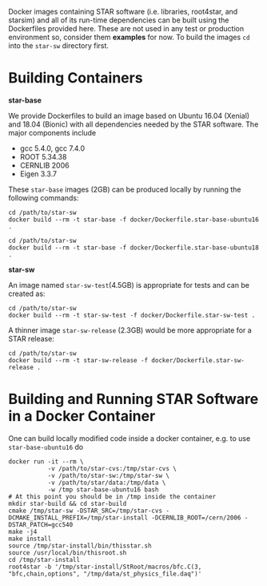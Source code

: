 Docker images containing STAR software (i.e. libraries, root4star, and starsim)
and all of its run-time dependencies can be built using the Dockerfiles provided
here. These are not used in any test or production environment so, consider them
**examples** for now. To build the images `cd` into the `star-sw` directory
first.


# Building Containers

**star-base**

We provide Dockerfiles to build an image based on Ubuntu 16.04 (Xenial) and
18.04 (Bionic) with all dependencies needed by the STAR software. The major
components include

  - gcc 5.4.0, gcc 7.4.0
  - ROOT 5.34.38
  - CERNLIB 2006
  - Eigen 3.3.7

These `star-base` images (2GB) can be produced locally by running the following
commands:

    cd /path/to/star-sw
    docker build --rm -t star-base -f docker/Dockerfile.star-base-ubuntu16 .

    cd /path/to/star-sw
    docker build --rm -t star-base -f docker/Dockerfile.star-base-ubuntu18 .

**star-sw**

An image named `star-sw-test`(4.5GB) is appropriate for tests and can be created
as:

    cd /path/to/star-sw
    docker build --rm -t star-sw-test -f docker/Dockerfile.star-sw-test .

A thinner image `star-sw-release` (2.3GB) would be more appropriate for a STAR
release:

    cd /path/to/star-sw
    docker build --rm -t star-sw-release -f docker/Dockerfile.star-sw-release .


# Building and Running STAR Software in a Docker Container

One can build locally modified code inside a docker container, e.g. to use
`star-base-ubuntu16` do

    docker run -it --rm \
               -v /path/to/star-cvs:/tmp/star-cvs \
               -v /path/to/star-sw:/tmp/star-sw \
               -v /path/to/star/data:/tmp/data \
               -w /tmp star-base-ubuntu16 bash
    # At this point you should be in /tmp inside the container
    mkdir star-build && cd star-build
    cmake /tmp/star-sw -DSTAR_SRC=/tmp/star-cvs -DCMAKE_INSTALL_PREFIX=/tmp/star-install -DCERNLIB_ROOT=/cern/2006 -DSTAR_PATCH=gcc540
    make -j4
    make install
    source /tmp/star-install/bin/thisstar.sh
    source /usr/local/bin/thisroot.sh
    cd /tmp/star-install
    root4star -b '/tmp/star-install/StRoot/macros/bfc.C(3, "bfc,chain,options", "/tmp/data/st_physics_file.daq")'
